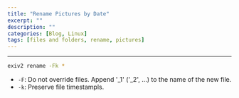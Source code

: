 ```yaml
---
title: "Rename Pictures by Date"
excerpt: ""
description: ""
categories: [Blog, Linux]
tags: [files and folders, rename, pictures]
---
```


---
```bash
exiv2 rename -Fk *
```

+ `-F`: Do not override files. Append '_1' ('_2', ...) to the name of the new file.
+ `-k`: Preserve file timestampls.